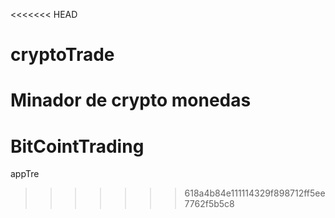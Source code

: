 <<<<<<< HEAD
# cryptoTrade
Minador de crypto monedas
=======
# BitCointTrading
appTre
>>>>>>> 618a4b84e111114329f898712ff5ee7762f5b5c8
